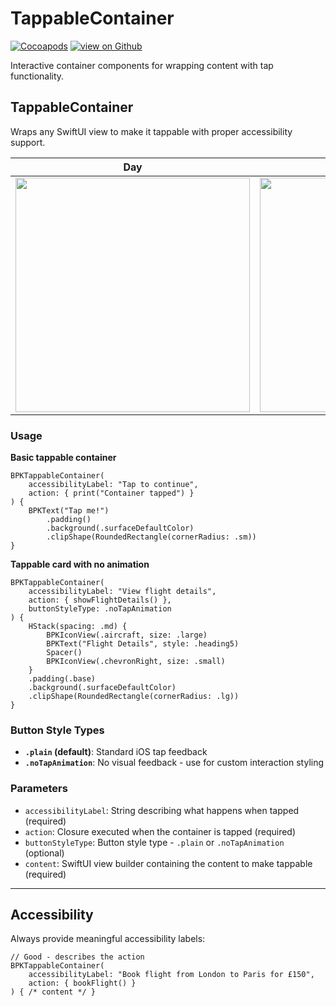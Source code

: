 # TappableContainer

[![Cocoapods](https://img.shields.io/cocoapods/v/Backpack-SwiftUI.svg?style=flat)](hhttps://cocoapods.org/pods/Backpack-SwiftUI)
[![view on Github](https://img.shields.io/badge/Source%20code-GitHub-lightgrey)](https://github.com/Skyscanner/backpack-ios/tree/main/Backpack-SwiftUI/TappableContainer)

Interactive container components for wrapping content with tap functionality.

## TappableContainer

Wraps any SwiftUI view to make it tappable with proper accessibility support.

| Day | Night |
| --- | --- |
| <img src="https://raw.githubusercontent.com/Skyscanner/backpack-ios/main/screenshots/iPhone-swiftui_tappable-container___default_lm.png" alt="" width="375" /> |<img src="https://raw.githubusercontent.com/Skyscanner/backpack-ios/main/screenshots/iPhone-swiftui_tappable-container___default_dm.png" alt="" width="375" /> |

### Usage

**Basic tappable container**

    BPKTappableContainer(
        accessibilityLabel: "Tap to continue",
        action: { print("Container tapped") }
    ) {
        BPKText("Tap me!")
            .padding()
            .background(.surfaceDefaultColor)
            .clipShape(RoundedRectangle(cornerRadius: .sm))
    }

**Tappable card with no animation**

    BPKTappableContainer(
        accessibilityLabel: "View flight details",
        action: { showFlightDetails() },
        buttonStyleType: .noTapAnimation
    ) {
        HStack(spacing: .md) {
            BPKIconView(.aircraft, size: .large)
            BPKText("Flight Details", style: .heading5)
            Spacer()
            BPKIconView(.chevronRight, size: .small)
        }
        .padding(.base)
        .background(.surfaceDefaultColor)
        .clipShape(RoundedRectangle(cornerRadius: .lg))
    }

### Button Style Types
- **`.plain` (default)**: Standard iOS tap feedback
- **`.noTapAnimation`**: No visual feedback - use for custom interaction styling

### Parameters
- `accessibilityLabel`: String describing what happens when tapped (required)
- `action`: Closure executed when the container is tapped (required)
- `buttonStyleType`: Button style type - `.plain` or `.noTapAnimation` (optional)
- `content`: SwiftUI view builder containing the content to make tappable (required)

---

## Accessibility

Always provide meaningful accessibility labels:

    // Good - describes the action
    BPKTappableContainer(
        accessibilityLabel: "Book flight from London to Paris for £150",
        action: { bookFlight() }
    ) { /* content */ }
